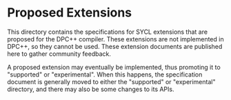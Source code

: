 # Proposed Extensions

This directory contains the specifications for SYCL extensions that are
proposed for the DPC++ compiler.  These extensions are not implemented in
DPC++, so they cannot be used.  These extension documents are published here to
gather community feedback.

A proposed extension may eventually be implemented, thus promoting it to
"supported" or "experimental".  When this happens, the specification document
is generally moved to either the "supported" or "experimental" directory, and
there may also be some changes to its APIs.

